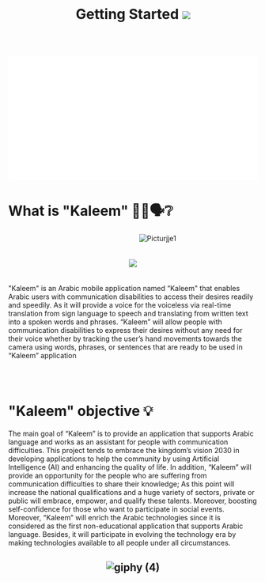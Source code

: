 <br> 


<h1 align="center">  Getting Started <img src="https://raw.githubusercontent.com/iampavangandhi/iampavangandhi/master/gifs/Hi.gif" width="50px">  </h1> 

<br> <br>

<p align="center">
<img src="./dash.svg" alt="" /> </p>
<h1> What is "Kaleem" 👂🏻🗣❔  </h1>
 <p align="center">
<img width="500" alt="Picturjje1" src="https://user-images.githubusercontent.com/59771760/150033082-fb278dc9-cfd3-4882-b443-77b60a497401.png" style="margin-left: 100px;">
 <br> <br> <br>  

 <a href="https://twitter.com/intent/follow?screen_name=Kaleemapp&tw_p=followbutton">
  <img src="https://img.shields.io/twitter/follow/Kaleemapp?label=%40Kaleemapp&style=social"> </a>
  <br><br>
 
</p>
<p>
 "Kaleem" is an Arabic mobile application named “Kaleem" that enables Arabic users with communication
disabilities to access their desires readily and speedily. As it will provide a voice for
the voiceless via real-time translation from sign language to speech and translating
from written text into a spoken words and phrases. “Kaleem” will allow people with
communication disabilities to express their desires without any need for their voice
whether by tracking the user’s hand movements towards the camera using words,
phrases, or sentences that are ready to be used in “Kaleem” application
  
  </p>
  <br> <br>
  
  <h1> "Kaleem" objective 💡</h1>
  <p> The main goal of “Kaleem” is to provide an application that supports Arabic
language and works as an assistant for people with communication difficulties.
This project tends to embrace the kingdom’s vision 2030 in developing applications to
help the community by using Artificial Intelligence (AI) and enhancing the quality of
life.
In addition, “Kaleem” will provide an opportunity for the people who are suffering
from communication difficulties to share their knowledge; As this point will increase
the national qualifications and a huge variety of sectors, private or public will embrace,
empower, and qualify these talents. Moreover, boosting self-confidence for those who
want to participate in social events.
Moreover, “Kaleem” will enrich the Arabic technologies since it is considered as the
first non-educational application that supports Arabic language. Besides, it will
participate in evolving the technology era by making technologies available to all
people under all circumstances. </p>

<h2 align="center">
 
![giphy (4)](https://user-images.githubusercontent.com/59771760/150480555-ccd752b8-1fff-4d65-897b-452b1d140e52.gif)

</h2>


